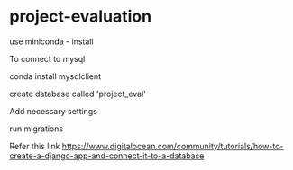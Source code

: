 # project-evaluation

use miniconda - install

To connect to mysql

conda install mysqlclient

create database called 'project_eval'

Add necessary settings

run migrations

Refer this link
https://www.digitalocean.com/community/tutorials/how-to-create-a-django-app-and-connect-it-to-a-database